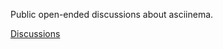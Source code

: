 Public open-ended discussions about asciinema.

[Discussions](https://github.com/orgs/asciinema/discussions)
